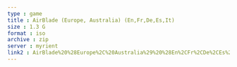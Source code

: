 ```yaml
---
type : game
title : AirBlade (Europe, Australia) (En,Fr,De,Es,It)
size : 1.3 G
format : iso
archive : zip
server : myrient
link2 : AirBlade%20%28Europe%2C%20Australia%29%20%28En%2CFr%2CDe%2CEs%2CIt%29
---
```

